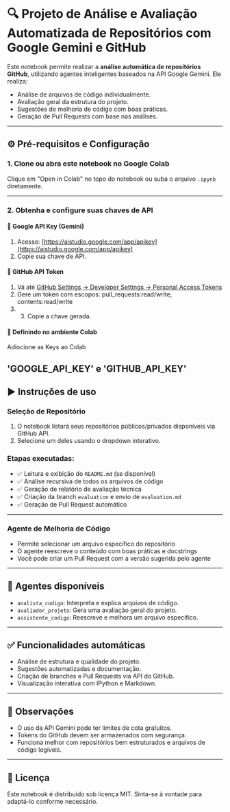 
# 🔍 Projeto de Análise e Avaliação Automatizada de Repositórios com Google Gemini e GitHub

Este notebook permite realizar a **análise automática de repositórios GitHub**, utilizando agentes inteligentes baseados na API Google Gemini. Ele realiza:

- Análise de arquivos de código individualmente.
- Avaliação geral da estrutura do projeto.
- Sugestões de melhoria de código com boas práticas.
- Geração de Pull Requests com base nas análises.

---

## ⚙️ Pré-requisitos e Configuração

### 1. Clone ou abra este notebook no Google Colab

Clique em "Open in Colab" no topo do notebook ou suba o arquivo `.ipynb` diretamente.

---


### 2. Obtenha e configure suas chaves de API

#### 🔑 Google API Key (Gemini)

1. Acesse: [https://aistudio.google.com/app/apikey](https://aistudio.google.com/app/apikey)
2. Copie sua chave de API.

#### 🔑 GitHub API Token

1. Vá até [GitHub Settings → Developer Settings → Personal Access Tokens](https://github.com/settings/tokens)
2. Gere um token com escopos: pull_requests:read/write, contents:read/write
3. 3. Copie a chave gerada.

#### 🔐 Definindo no ambiente Colab

Adiocione as Keys ao Colab

'GOOGLE_API_KEY' e 'GITHUB_API_KEY'
---

## ▶️ Instruções de uso

### Seleção de Repositório

1. O notebook listará seus repositórios públicos/privados disponíveis via GitHub API.
2. Selecione um deles usando o dropdown interativo.

### Etapas executadas:

- ✅ Leitura e exibição do `README.md` (se disponível)
- ✅ Análise recursiva de todos os arquivos de código
- ✅ Geração de relatório de avaliação técnica
- ✅ Criação da branch `evaluation` e envio de `evaluation.md`
- ✅ Geração de Pull Request automático

---

### Agente de Melhoria de Código

- Permite selecionar um arquivo específico do repositório
- O agente reescreve o conteúdo com boas práticas e docstrings
- Você pode criar um Pull Request com a versão sugerida pelo agente

---

## 🧠 Agentes disponíveis

- `analista_codigo`: Interpreta e explica arquivos de código.
- `avaliador_projeto`: Gera uma avaliação geral do projeto.
- `assistente_codigo`: Reescreve e melhora um arquivo específico.

---

## ✅ Funcionalidades automáticas

- Análise de estrutura e qualidade do projeto.
- Sugestões automatizadas e documentação.
- Criação de branches e Pull Requests via API do GitHub.
- Visualização interativa com IPython e Markdown.

---

## 📝 Observações

- O uso da API Gemini pode ter limites de cota gratuitos.
- Tokens do GitHub devem ser armazenados com segurança.
- Funciona melhor com repositórios bem estruturados e arquivos de código legíveis.

---

## 📄 Licença

Este notebook é distribuído sob licença MIT. Sinta-se à vontade para adaptá-lo conforme necessário.

